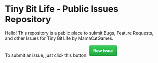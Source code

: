 # Tiny Bit Life - Public Issues Repository
Hello! This repository is a public place to submit Bugs, Feature Requests, and other Issues for Tiny Bit Life by MamaCatGames.

To submit an issue, just click this button!  [![Here](https://github.com/MamaCatDev/TinyBitLife-Public/raw/master/newissue.png)](https://github.com/MamaCatDev/TinyBitLife-Public/issues/new/choose)